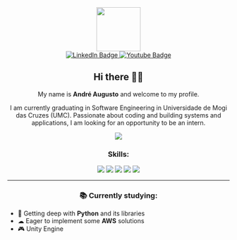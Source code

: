 [I believe in center aligned 🤲]: #

<div align="center">
  
[this is for the picture]: #	
<div id="header">
<img src="https://media.giphy.com/media/M9gbBd9nbDrOTu1Mqx/giphy.gif" width="100"/>
</div>

<div id="badges">
<a href="https://www.linkedin.com/in/andre-augustosl-555358213/">
  <img src="https://img.shields.io/badge/LinkedIn-blue?style=for-the-badge&logo=linkedin&logoColor=white" alt="LinkedIn Badge"/>
</a>
<!-- <a href="https://www.instagram.com/shaunak_chandra/">
  <img src="https://img.shields.io/badge/Instagram-red?style=for-the-badge&logo=instagram&logoColor=white" alt="Youtube Badge"/>
</a> -->
<a href="andre.aslima@hotmail.com">
  <img src="https://img.shields.io/badge/Microsoft_Outlook-0078D4?style=for-the-badge&logo=microsoft-outlook&logoColor=white" alt="Youtube Badge"/>
</a>
</div>


## Hi there 👋🎉

My name is **André Augusto** and welcome to my profile.

I am currently graduating in Software Engineering in Universidade de Mogi das Cruzes (UMC). Passionate about coding and building systems and applications, I am looking for an opportunity to be an intern.

<!-- <img src="https://media.giphy.com/media/L8K62iTDkzGX6/giphy.gif" width="400" /> -->
<img src="https://media.giphy.com/media/v1.Y2lkPTc5MGI3NjExazNseW1odmtwd3cwa2ZtbjFudndudGlkdzM2Mzlqd2JuM3o4dDVmdyZlcD12MV9pbnRlcm5hbF9naWZfYnlfaWQmY3Q9Zw/qgQUggAC3Pfv687qPC/giphy.gif">
  
### Skills:
 <img src="https://img.shields.io/badge/C%23-239120?style=for-the-badge&logo=c-sharp&logoColor=white">
 <img src="https://img.shields.io/badge/Python-3776AB?style=for-the-badge&logo=python&logoColor=white">
 <img src="https://img.shields.io/badge/HTML5-E34F26?style=for-the-badge&logo=html5&logoColor=white">
 <img src="https://img.shields.io/badge/CSS3-1572B6?style=for-the-badge&logo=css3&logoColor=white">
 <img src="https://img.shields.io/badge/MySQL-00000F?style=for-the-badge&logo=mysql&logoColor=white">

<br>

---------------------------------------
  
### 📚 Currently studying:

<div align=left>


 - 🐍 Getting deep with __Python__ and its libraries
 - ☁ Eager to implement some __AWS__ solutions
 - 🎮 Unity Engine

    
</div>



<!-- ### GitHub stats

[![](https://github-readme-stats.vercel.app/api?username=AndreASLima504&count_private=true&show_icons=true&theme=dark)](https://github.com/AndreASLima504/github-readme-stats)

![Top Languages Used](https://github-readme-stats.vercel.app/api/top-langs/?username=AndreASLima504&show_icons=true&theme=dark) -->

 
</div>
